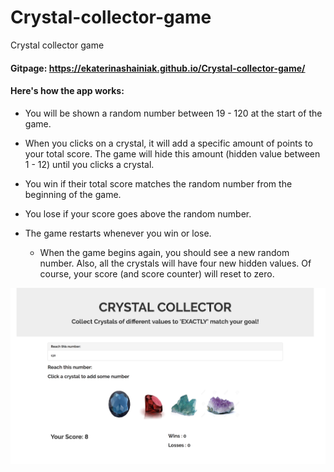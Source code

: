 # Crystal-collector-game
Crystal collector game

#### Gitpage: https://ekaterinashainiak.github.io/Crystal-collector-game/

#### Here's how the app works:

   * You will be shown a random number between 19 - 120 at the start of the game.

   * When you clicks on a crystal, it will add a specific amount of points to your total score. The game will hide this amount (hidden value between 1 - 12)  until you clicks a crystal.

   * You win if their total score matches the random number from the beginning of the game.

   * You lose if your score goes above the random number.

   * The game restarts whenever you win or lose.

     * When the game begins again, you should see a new random number. Also, all the crystals will have four new hidden values. Of course, your score (and score counter) will reset to zero.

![Screenshot](/assets/images/ScreenShot.png)

